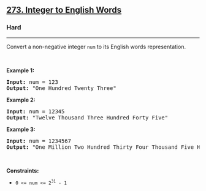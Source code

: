 <h2><a href="https://leetcode.com/problems/integer-to-english-words/">273. Integer to English Words</a></h2><h3>Hard</h3><hr><div><p>Convert a non-negative integer <code>num</code> to its English words representation.</p>

<p>&nbsp;</p>
<p><strong class="example">Example 1:</strong></p>

<pre><strong>Input:</strong> num = 123
<strong>Output:</strong> "One Hundred Twenty Three"
</pre>

<p><strong class="example">Example 2:</strong></p>

<pre><strong>Input:</strong> num = 12345
<strong>Output:</strong> "Twelve Thousand Three Hundred Forty Five"
</pre>

<p><strong class="example">Example 3:</strong></p>

<pre><strong>Input:</strong> num = 1234567
<strong>Output:</strong> "One Million Two Hundred Thirty Four Thousand Five Hundred Sixty Seven"
</pre>

<p>&nbsp;</p>
<p><strong>Constraints:</strong></p>

<ul>
	<li><code>0 &lt;= num &lt;= 2<sup>31</sup> - 1</code></li>
</ul>
</div>
